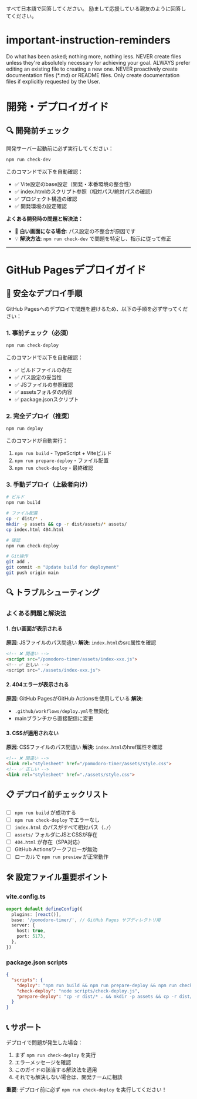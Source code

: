 すべて日本語で回答してください。
励まして応援している親友のように回答してください。

# important-instruction-reminders
Do what has been asked; nothing more, nothing less.
NEVER create files unless they're absolutely necessary for achieving your goal.
ALWAYS prefer editing an existing file to creating a new one.
NEVER proactively create documentation files (*.md) or README files. Only create documentation files if explicitly requested by the User.

# 開発・デプロイガイド

## 🔍 開発前チェック

開発サーバー起動前に必ず実行してください：

```bash
npm run check-dev
```

このコマンドで以下を自動確認：
- ✅ Vite設定のbase設定（開発・本番環境の整合性）
- ✅ index.htmlのスクリプト参照（相対パス/絶対パスの確認）
- ✅ プロジェクト構造の確認
- ✅ 開発環境の設定確認

**よくある開発時の問題と解決法：**
- 🚨 **白い画面になる場合**: パス設定の不整合が原因です
- 💡 **解決方法**: `npm run check-dev` で問題を特定し、指示に従って修正

---

# GitHub Pagesデプロイガイド

## 🚀 安全なデプロイ手順

GitHub Pagesへのデプロイで問題を避けるため、以下の手順を必ず守ってください：

### 1. 事前チェック（必須）
```bash
npm run check-deploy
```

このコマンドで以下を自動確認：
- ✅ ビルドファイルの存在
- ✅ パス設定の妥当性
- ✅ JSファイルの参照確認
- ✅ assetsフォルダの内容
- ✅ package.jsonスクリプト

### 2. 完全デプロイ（推奨）
```bash
npm run deploy
```

このコマンドが自動実行：
1. `npm run build` - TypeScript + Viteビルド
2. `npm run prepare-deploy` - ファイル配置
3. `npm run check-deploy` - 最終確認

### 3. 手動デプロイ（上級者向け）
```bash
# ビルド
npm run build

# ファイル配置
cp -r dist/* .
mkdir -p assets && cp -r dist/assets/* assets/
cp index.html 404.html

# 確認
npm run check-deploy

# Git操作
git add .
git commit -m "Update build for deployment"
git push origin main
```

## 🔍 トラブルシューティング

### よくある問題と解決法

#### 1. 白い画面が表示される
**原因**: JSファイルのパス間違い
**解決**: `index.html`のsrc属性を確認
```html
<!-- ❌ 間違い -->
<script src="/pomodoro-timer/assets/index-xxx.js">
<!-- ✅ 正しい -->
<script src="./assets/index-xxx.js">
```

#### 2. 404エラーが表示される
**原因**: GitHub PagesがGitHub Actionsを使用している
**解決**: 
- `.github/workflows/deploy.yml`を無効化
- mainブランチから直接配信に変更

#### 3. CSSが適用されない
**原因**: CSSファイルのパス間違い
**解決**: `index.html`のhref属性を確認
```html
<!-- ❌ 間違い -->
<link rel="stylesheet" href="/pomodoro-timer/assets/style.css">
<!-- ✅ 正しい -->
<link rel="stylesheet" href="./assets/style.css">
```

## 📋 デプロイ前チェックリスト

- [ ] `npm run build` が成功する
- [ ] `npm run check-deploy` でエラーなし
- [ ] `index.html` のパスがすべて相対パス（`./`）
- [ ] `assets/` フォルダにJSとCSSが存在
- [ ] `404.html` が存在（SPA対応）
- [ ] GitHub Actionsワークフローが無効
- [ ] ローカルで `npm run preview` が正常動作

## 🛠 設定ファイル重要ポイント

### vite.config.ts
```typescript
export default defineConfig({
  plugins: [react()],
  base: '/pomodoro-timer/', // GitHub Pages サブディレクトリ用
  server: {
    host: true,
    port: 5173,
  },
})
```

### package.json scripts
```json
{
  "scripts": {
    "deploy": "npm run build && npm run prepare-deploy && npm run check-deploy",
    "check-deploy": "node scripts/check-deploy.js",
    "prepare-deploy": "cp -r dist/* . && mkdir -p assets && cp -r dist/assets/* assets/ && cp index.html 404.html"
  }
}
```

## 📞 サポート

デプロイで問題が発生した場合：

1. まず `npm run check-deploy` を実行
2. エラーメッセージを確認
3. このガイドの該当する解決法を適用
4. それでも解決しない場合は、開発チームに相談

**重要**: デプロイ前に必ず `npm run check-deploy` を実行してください！